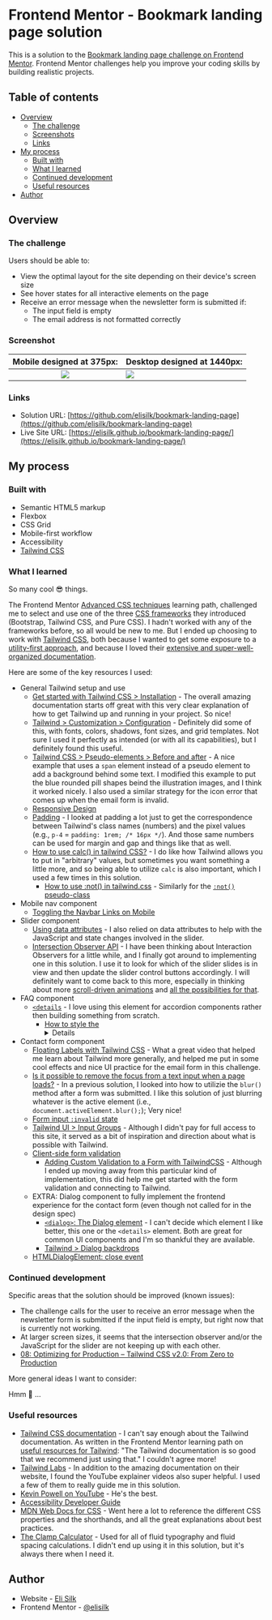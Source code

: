 # Frontend Mentor - Bookmark landing page solution

This is a solution to the [Bookmark landing page challenge on Frontend Mentor](https://www.frontendmentor.io/challenges/bookmark-landing-page-5d0b588a9edda32581d29158). Frontend Mentor challenges help you improve your coding skills by building realistic projects.

## Table of contents

- [Overview](#overview)
  - [The challenge](#the-challenge)
  - [Screenshots](#screenshots)
  - [Links](#links)
- [My process](#my-process)
  - [Built with](#built-with)
  - [What I learned](#what-i-learned)
  - [Continued development](#continued-development)
  - [Useful resources](#useful-resources)
- [Author](#author)

## Overview

### The challenge

Users should be able to:

- View the optimal layout for the site depending on their device's screen size
- See hover states for all interactive elements on the page
- Receive an error message when the newsletter form is submitted if:
  - The input field is empty
  - The email address is not formatted correctly

### Screenshot

|        Mobile designed at 375px:         | Desktop designed at 1440px:               |
| :--------------------------------------: | ----------------------------------------- |
| ![](./screenshots/screenshot-mobile.png) | ![](./screenshots/screenshot-desktop.png) |

### Links

- Solution URL: [https://github.com/elisilk/bookmark-landing-page](https://github.com/elisilk/bookmark-landing-page)
- Live Site URL: [https://elisilk.github.io/bookmark-landing-page/](https://elisilk.github.io/bookmark-landing-page/)

## My process

### Built with

- Semantic HTML5 markup
- Flexbox
- CSS Grid
- Mobile-first workflow
- Accessibility
- [Tailwind CSS](https://tailwindcss.com/)

### What I learned

So many cool 😎 things.

The Frontend Mentor [Advanced CSS techniques](https://www.frontendmentor.io/learning-paths/advanced-css-techniques-vdOtKjIC4V) learning path, challenged me to select and use one of the three [CSS frameworks](https://www.frontendmentor.io/learning-paths/advanced-css-techniques-vdOtKjIC4V/steps/6747d0a9d54b5cb1dee3f399/article/read) they introduced (Bootstrap, Tailwind CSS, and Pure CSS). I hadn't worked with any of the frameworks before, so all would be new to me. But I ended up choosing to work with [Tailwind CSS](https://tailwindcss.com/), both because I wanted to get some exposure to a [utility-first approach](https://tailwindcss.com/docs/utility-first), and because I loved their [extensive and super-well-organized documentation](https://tailwindcss.com/docs/installation).

Here are some of the key resources I used:

- General Tailwind setup and use
  - [Get started with Tailwind CSS > Installation](https://tailwindcss.com/docs/installation) - The overall amazing documentation starts off great with this very clear explanation of how to get Tailwind up and running in your project. So nice!
  - [Tailwind > Customization > Configuration](https://tailwindcss.com/docs/configuration) - Definitely did some of this, with fonts, colors, shadows, font sizes, and grid templates. Not sure I used it perfectly as intended (or with all its capabilities), but I definitely found this useful.
  - [Tailwind CSS > Pseudo-elements > Before and after](https://tailwindcss.com/docs/hover-focus-and-other-states#before-and-after) - A nice example that uses a `span` element instead of a pseudo element to add a background behind some text. I modified this example to put the blue rounded pill shapes beind the illustration images, and I think it worked nicely. I also used a similar strategy for the icon error that comes up when the email form is invalid.
  - [Responsive Design](https://tailwindcss.com/docs/responsive-design)
  - [Padding](https://tailwindcss.com/docs/padding) - I looked at padding a lot just to get the correspondence between Tailwind's class names (numbers) and the pixel values (e.g., `p-4` = `padding: 1rem; /* 16px */`). And those same numbers can be used for margin and gap and things like that as well.
  - [How to use calc() in tailwind CSS?](https://stackoverflow.com/questions/65976223/how-to-use-calc-in-tailwind-css) - I do like how Tailwind allows you to put in "arbitrary" values, but sometimes you want something a little more, and so being able to utilize `calc` is also important, which I used a few times in this solution.
    - [How to use :not() in tailwind.css](https://stackoverflow.com/questions/61455473/how-to-use-not-in-tailwind-css) - Similarly for the [`:not()` pseudo-class](https://developer.mozilla.org/en-US/docs/Web/CSS/:not)
- Mobile nav component
  - [Toggling the Navbar Links on Mobile](https://v1.tailwindcss.com/course/toggling-the-navbar-links-on-mobile)
- Slider component
  - [Using data attributes](https://developer.mozilla.org/en-US/docs/Learn_web_development/Howto/Solve_HTML_problems/Use_data_attributes) - I also relied on data attributes to help with the JavaScript and state changes involved in the slider.
  - [Intersection Observer API](https://developer.mozilla.org/en-US/docs/Web/API/Intersection_Observer_API) - I have been thinking about Interaction Observers for a little while, and I finally got around to implementing one in this solution. I use it to look for which of the slider slides is in view and then update the slider control buttons accordingly. I will definitely want to come back to this more, especially in thinking about more [scroll-driven animations](https://developer.mozilla.org/en-US/docs/Web/CSS/CSS_scroll-driven_animations) and [all the possibilities for that](https://scroll-driven-animations.style/).
- FAQ component
  - [`<details`](https://developer.mozilla.org/en-US/docs/Web/HTML/Element/details) - I love using this element for accordion components rather then building something from scratch.
    - [How to style the <details> tag when open using Tailwind]() - And then learning how to utilize Tailwind specifically for the `details` element [like this](https://play.tailwindcss.com/UjxLorKs1S).
- Contact form component
  - [Floating Labels with Tailwind CSS](https://www.youtube.com/watch?v=nJzKi6oIvBA) - What a great video that helped me learn about Tailwind more generally, and helped me put in some cool effects and nice UI practice for the email form in this challenge.
  - [Is it possible to remove the focus from a text input when a page loads?](https://stackoverflow.com/questions/4276754/is-it-possible-to-remove-the-focus-from-a-text-input-when-a-page-loads) - In a previous solution, I looked into how to utilizie the `blur()` method after a form was submitted. I like this solution of just blurring whatever is the active element (i.e., `document.activeElement.blur();`); Very nice!
  - [Form input `:invalid` state](https://tailwindcss.com/docs/hover-focus-and-other-states#invalid)
  - [Tailwind UI > Input Groups](https://tailwindui.com/components/application-ui/forms/input-groups) - Although I didn't pay for full access to this site, it served as a bit of inspiration and direction about what is possible with Tailwind.
  - [Client-side form validation](https://developer.mozilla.org/en-US/docs/Learn_web_development/Extensions/Forms/Form_validation)
    - [Adding Custom Validation to a Form with TailwindCSS](https://dev.to/deyemiobaa/adding-custom-validation-to-a-form-with-tailwindcss-1e7d) - Although I ended up moving away from this particular kind of implementation, this did help me get started with the form validation and connecting to Tailwind.
  - EXTRA: Dialog component to fully implement the frontend experience for the contact form (even though not called for in the design spec)
    - [`<dialog>`: The Dialog element](https://developer.mozilla.org/en-US/docs/Web/HTML/Element/dialog) - I can't decide which element I like better, this one or the `<details>` element. Both are great for common UI components and I'm so thankful they are available.
    - [Tailwind > Dialog backdrops](https://tailwindcss.com/docs/hover-focus-and-other-states#dialog-backdrops)
  - [HTMLDialogElement: close event](https://developer.mozilla.org/en-US/docs/Web/API/HTMLDialogElement/close_event)

### Continued development

Specific areas that the solution should be improved (known issues):

- The challenge calls for the user to receive an error message when the newsletter form is submitted if the input field is empty, but right now that is currently not working.
- At larger screen sizes, it seems that the intersection observer and/or the JavaScript for the slider are not keeping up with each other.
- [08: Optimizing for Production – Tailwind CSS v2.0: From Zero to Production](https://www.youtube.com/watch?v=HZn2LtBT59w)

More general ideas I want to consider:

Hmm 🤔 ...

### Useful resources

- [Tailwind CSS documentation](https://tailwindcss.com/docs/) - I can't say enough about the Tailwind documentation. As written in the Frontend Mentor learning path on [useful resources for Tailwind](https://www.frontendmentor.io/learning-paths/advanced-css-techniques-vdOtKjIC4V/steps/6747d0a9d54b5cb1dee3f399/article/read): "The Tailwind documentation is so good that we recommend just using that." I couldn't agree more!
- [Tailwind Labs](https://www.youtube.com/@TailwindLabs/videos) - In addition to the amazing documentation on their website, I found the YouTube explainer videos also super helpful. I used a few of them to really guide me in this solution.
- [Kevin Powell on YouTube](https://www.youtube.com/@KevinPowell) - He's the best.
- [Accessibility Developer Guide](https://www.accessibility-developer-guide.com/)
- [MDN Web Docs for CSS](https://developer.mozilla.org/en-US/docs/Web/CSS) - Went here a lot to reference the different CSS properties and the shorthands, and all the great explanations about best practices.
- [The Clamp Calculator](https://royalfig.github.io/fluid-typography-calculator/) - Used for all of fluid typography and fluid spacing calculations. I didn't end up using it in this solution, but it's always there when I need it.

## Author

- Website - [Eli Silk](https://github.com/elisilk)
- Frontend Mentor - [@elisilk](https://www.frontendmentor.io/profile/elisilk)
